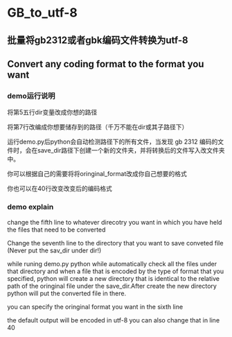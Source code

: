 # GB_to_utf-8
## 批量将gb2312或者gbk编码文件转换为utf-8
## Convert any coding format to the format you want

### demo运行说明
将第5五行dir变量改成你想的路径

将第7行改编成你想要储存到的路径（千万不能在dir或其子路径下）

运行demo.py后python会自动检测路径下的所有文件，当发现 gb 2312 编码的文件时，会在save_dir路径下创建一个新的文件夹，并将转换后的文件写入改文件夹中。

你可以根据自己的需要将将oringinal_format改成你自己想要的格式

你也可以在40行改变改变后的编码格式

### demo explain
change the fifth line to whatever direcotry you want in which you have held the files that need to be converted

Change the seventh line to the directory that you want to save conveted file
(Never put the sav_dir under dir!)

while runing demo.py python while automatically check all the files under that directory and when a file that is encoded by the type of format that you specified, python will create a new directory that is identical to the relative path of the oringinal file under the save_dir.After create the new directory python will put the converted file in there.

you can specify the oringinal format you want in the sixth line

the default output will be encoded in utf-8
you can also change that in line 40
